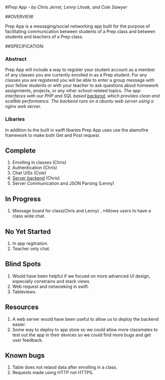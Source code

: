 #*Prep App - by Chris Jerret, Lenny Litvak, and Cole Sawyer*

##OVERVIEW:

Prep App is a messaging/social networking app built for the purpose of
facilitating communication between students of a Prep class and between
students and teachers of a Prep class.

##SPECIFICATION:
### Abstract
Prep App will include a way to register your student account as a
member of any classes you are currently enrolled in as a Prep
student.
For any classes you are registered you will be able to enter a group
message with your fellow students or with your teacher to ask questions
about homework assignments, projects, or any other school-related
topics.
<em>The app interfaces with our PHP and SQL based [backend](https://github.com/chrisj1/PrepAppBackendProduction), which provides
clean and scalible performance.</em>
<em>The backend runs on a ubuntu web server using a nginx web server.</em>
        
        
### Libaries
In addition to the built in swift libaries Prep App uses use the 
alamofire framework to make both Get and Post request.
        
## Complete
1. Enrolling in classes (Chris)
2. Authentication (Chris)
3. Chat UISs (Cole)
4. [Server backend](https://github.com/chrisj1/PrepAppBackendProduction) (Chris)
5. Server Communication and JSON Parsing (Lenny)
        
## In Progress
1. Message board for class(Chris and Lenny)
      ..*Allows users to have a class wide chat.
## No Yet Started
1. In app regitration.
2. Teacher only chat.
       
## Blind Spots
1. Would have been helpful if we focued on more advanced UI design, especially constrains and stack views.
2. Web request and netwoeking in swift.
3. Tableviews.

## Resources
1. A web server would have been useful to allow us to deploy the backend easier.    
2. Some way to deploy to app store so we could allow more classmates to test out the app in their devices so we could find more bugs and get user feedback.

## Known bugs
1. Table does not relaod data after enrolling in a class.
2. Requests made using HTTP not HTTPS.
